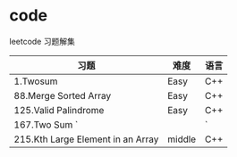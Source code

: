 # code
leetcode 习题解集

|习题|难度|语言|
|---|----|---|
|1.Twosum|Easy|C++|
|88.Merge Sorted Array|Easy|C++|
|125.Valid Palindrome|Easy|C++|
|167.Two Sum `||`|Easy|C++|
|215.Kth Large Element in an Array|middle|C++|